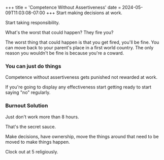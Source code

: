 +++
title = 'Competence Without Assertiveness'
date = 2024-05-09T11:03:08-07:00
+++
Start making decisions at work.

Start taking responsibility.

What's the worst that could happen? They fire you?

The worst thing that could happen is that you get fired, you'll be fine. You can move back to your parent's place in a first world country. The only reason you wouldn't be fine is because you're a coward.

### You can just do things
Competence without assertiveness gets punished not rewarded at work.

If you're going to display any effectiveness start getting ready to start saying "no" regularly.

### Burnout Solution
Just don't work more than 8 hours.

That's the secret sauce.

Make decisions, have ownership, move the things around that need to be moved to make things happen.

Clock out at 5 religiously.
